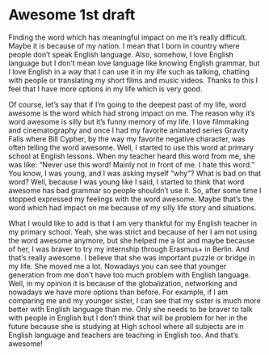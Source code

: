 # Awesome 1st draft

Finding the word which has meaningful impact on me it’s really difficult. Maybe it is because of my nation. I mean that I born in country where people don’t speak English language. Also, somehow, I love English language but I don’t mean love language like knowing English grammar, but I love English in a way that I can use it in my life such as talking, chatting with people or translating my short films and music videos. Thanks to this I feel that I have more options in my life which is very good.

Of course, let’s say that if I’m going to the deepest past of my life, word awesome is the word which had strong impact on me. The reason why it’s word awesome is silly but it’s funny memory of my life. I love filmmaking and cinematography and once I had my favorite animated series Gravity Falls where Bill Cypher, by the way my favorite negative character, was often telling the word awesome. Well, I started to use this word at primary school at English lessons. When my teacher heard this word from me, she was like: “Never use this word! Mainly not in front of me. I hate this word.” You know, I was young, and I was asking myself “why”? What is bad on that word? Well, because I was young like I said, I started to think that word awesome has bad grammar so people shouldn’t use it. So, after some time I stopped expressed my feelings with the word awesome. Maybe that’s the word which had impact on me because of my silly life story and situations.

What I would like to add is that I am very thankful for my English teacher in my primary school. Yeah, she was strict and because of her I am not using the word awesome anymore, but she helped me a lot and maybe because of her, I was braver to try my internship through Erasmus+ in Berlin. And that’s really awesome. I believe that she was important puzzle or bridge in my life. She moved me a lot. Nowadays you can see that younger generation from me don’t have too much problem with English language. Well, in my opinion it is because of the globalization, networking and nowadays we have more options than before. For example, if I am comparing me and my younger sister, I can see that my sister is much more better with English language than me. Only she needs to be braver to talk with people in English but I don’t think that will be problem for her in the future because she is studying at High school where all subjects are in English language and teachers are teaching in English too. And that’s awesome!
